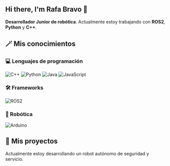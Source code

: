 ## Hi there, I'm Rafa Bravo 👋

**Desarrollador Junior de robótica**. Actualmente estoy trabajando con **ROS2**, **Python** y **C++**.

## 🪄 Mis conocimientos

### 💻 Lenguajes de programación

  ![C++](https://skillicons.dev/icons?i=cpp)
  ![Python](https://skillicons.dev/icons?i=py)
  ![Java](https://skillicons.dev/icons?i=java)
  ![JavaScript](https://skillicons.dev/icons?i=js)
  

### 🛠️ Frameworks

  ![ROS2](https://skillicons.dev/icons?i=ros)

### 🤖 Robótica

  ![Arduino](https://skillicons.dev/icons?i=arduino)

## 🔭 Mis proyectos

Actualmente estoy desarrollando un robot autónomo de seguridad y servicio.
<!--
**RafaBravv/RafaBravv** is a ✨ _special_ ✨ repository because its `README.md` (this file) appears on your GitHub profile.

Here are some ideas to get you started:

- 🔭 I’m currently working on ...
- 🌱 I’m currently learning ...
- 👯 I’m looking to collaborate on ...
- 🤔 I’m looking for help with ...
- 💬 Ask me about ...
- 📫 How to reach me: ...
- 😄 Pronouns: ...
- ⚡ Fun fact: ...
-->
